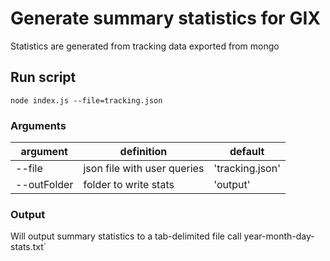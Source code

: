 # Generate summary statistics for GIX

Statistics are generated from tracking data exported from mongo

## Run script

```
node index.js --file=tracking.json
```

### Arguments

| argument      | definition                       | default         |
|---------------|----------------------------------|-----------------|
| --file        | json file with user queries      | 'tracking.json' |
| --outFolder   | folder to write stats            | 'output'        |

### Output

Will output summary statistics to a tab-delimited file call year-month-day-stats.txt`